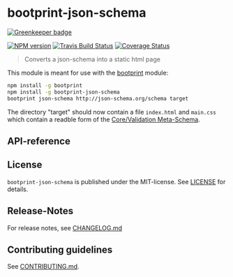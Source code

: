 # bootprint-json-schema 

[![Greenkeeper badge](https://badges.greenkeeper.io/bootprint/bootprint-json-schema.svg)](https://greenkeeper.io/)

[![NPM version](https://badge.fury.io/js/bootprint-json-schema.svg)](http://badge.fury.io/js/bootprint-json-schema)
[![Travis Build Status](https://travis-ci.org/bootprint/bootprint-json-schema.svg?branch=master)](https://travis-ci.org/bootprint/bootprint-json-schema)
[![Coverage Status](https://img.shields.io/coveralls/bootprint/bootprint-json-schema.svg)](https://coveralls.io/r/bootprint/bootprint-json-schema)


> Converts a json-schema into a static html page



This module is meant for use with the [bootprint](https://npmjs.com/package/bootprint) module:

```bash
npm install -g bootprint
npm install -g bootprint-json-schema
bootprint json-schema http://json-schema.org/schema target
```

The directory "target" should now contain a file `index.html` and `main.css` which contain a readble
form of the [Core/Validation Meta-Schema](http://json-schema.org).

##  API-reference




## License

`bootprint-json-schema` is published under the MIT-license. 
See [LICENSE](LICENSE) for details.

## Release-Notes
 
For release notes, see [CHANGELOG.md](CHANGELOG.md)
 
## Contributing guidelines

See [CONTRIBUTING.md](CONTRIBUTING.md).
